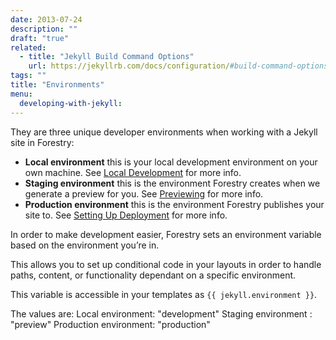 ```yaml
---
date: 2013-07-24
description: ""
draft: "true"
related: 
  - title: "Jekyll Build Command Options"
    url: https://jekyllrb.com/docs/configuration/#build-command-options
tags: ""
title: "Environments"
menu:
  developing-with-jekyll:
---
```

They are three unique developer environments when working with a Jekyll site in Forestry:

* **Local environment** this is your local development environment on your own machine. See [Local Development][1] for more info.
* **Staging environment** this is the environment Forestry creates when we generate a preview for you. See [Previewing][2] for more info.
* **Production environment** this is the environment Forestry publishes your site to. See [Setting Up Deployment][3] for more info.

In order to make development easier, Forestry sets an environment variable based on the environment you’re in.

This allows you to set up conditional code in your layouts in order to handle paths, content, or functionality dependant on a specific environment.

This variable is accessible in your templates as `{{ jekyll.environment }}`.

The values are:
	Local environment: "development"
	Staging environment : "preview"
	Production environment: "production"

[1]:	%20/docs/developing-with-jekyll/local-development
[2]:	%20/docs/deployment-and-management/previewing
[3]:	%20/docs/deployment-and-management/setting-up-deployment

